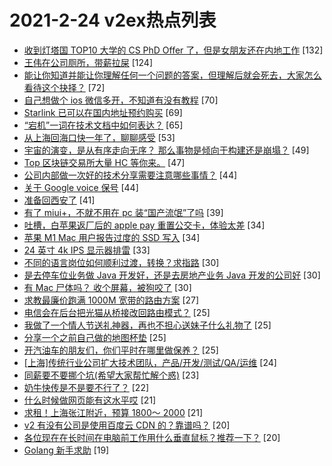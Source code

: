 # 2021-2-24 v2ex热点列表

+ [收到灯塔国 TOP10 大学的 CS PhD Offer 了，但是女朋友还在内地工作](https://www.v2ex.com/t/755750#reply132) [132]
+ [王伟在公司厕所，带薪拉屎](https://www.v2ex.com/t/755667#reply124) [124]
+ [能让你知道并能让你理解任何一个问题的答案，但理解后就会死去，大家怎么看待这个抉择？](https://www.v2ex.com/t/755698#reply72) [72]
+ [自己想做个 ios 微信多开，不知道有没有教程](https://www.v2ex.com/t/755689#reply70) [70]
+ [Starlink 已可以在国内地址预约购买](https://www.v2ex.com/t/755749#reply69) [69]
+ [“宕机”一词在技术文档中如何表达？](https://www.v2ex.com/t/755812#reply65) [65]
+ [从上海回海口快一年了，聊聊感受](https://www.v2ex.com/t/755726#reply53) [53]
+ [宇宙的演变，是从有序走向无序？ 那么事物是倾向于构建还是崩塌？](https://www.v2ex.com/t/755674#reply49) [49]
+ [Top 区块链交易所大量 HC 等你来。](https://www.v2ex.com/t/755811#reply47) [47]
+ [公司内部做一次好的技术分享需要注意哪些事情？](https://www.v2ex.com/t/755724#reply44) [44]
+ [关于 Google voice 保号](https://www.v2ex.com/t/755798#reply44) [44]
+ [准备回西安了](https://www.v2ex.com/t/755763#reply41) [41]
+ [有了 miui+，不就不用在 pc 装“国产流氓”了吗](https://www.v2ex.com/t/755672#reply39) [39]
+ [吐槽，白苹果返厂后的 apple pay 重置公交卡，体验太差](https://www.v2ex.com/t/755828#reply34) [34]
+ [苹果 M1 Mac 用户报告过度的 SSD 写入](https://www.v2ex.com/t/755929#reply34) [34]
+ [24 英寸 4k IPS 显示器排雷](https://www.v2ex.com/t/755840#reply33) [33]
+ [不同的语言岗位如何顺利过渡，转换？求指路](https://www.v2ex.com/t/755785#reply30) [30]
+ [是去停车位业务做 Java 开发好，还是去房地产业务 Java 开发的公司好](https://www.v2ex.com/t/755789#reply30) [30]
+ [有 Mac 尸体吗？ 收个屏幕，被狗咬了](https://www.v2ex.com/t/755793#reply30) [30]
+ [求教最廉价跑满 1000M 宽带的路由方案](https://www.v2ex.com/t/755720#reply27) [27]
+ [电信会在后台把光猫从桥接改回路由模式？](https://www.v2ex.com/t/755737#reply25) [25]
+ [我做了一个情人节送礼神器，再也不担心送妹子什么礼物了](https://www.v2ex.com/t/755808#reply25) [25]
+ [分享一个之前自己做的地图杯垫](https://www.v2ex.com/t/755668#reply25) [25]
+ [开汽油车的朋友们，你们平时在哪里做保养？](https://www.v2ex.com/t/755681#reply25) [25]
+ [[上海]传统行业公司扩大技术团队，产品/开发/测试/QA/运维](https://www.v2ex.com/t/755747#reply24) [24]
+ [同薪要不要挪个坑(希望大家帮忙解个惑)](https://www.v2ex.com/t/755717#reply23) [23]
+ [奶牛快传是不是要不行了？](https://www.v2ex.com/t/755813#reply22) [22]
+ [什么时候做网页能有这水平哎](https://www.v2ex.com/t/755936#reply21) [21]
+ [求租！上海张江附近，预算 1800～ 2000](https://www.v2ex.com/t/755695#reply21) [21]
+ [v2 有没有公司是使用百度云 CDN 的？靠谱吗？](https://www.v2ex.com/t/755729#reply20) [20]
+ [各位现在在长时间在电脑前工作用什么垂直鼠标？推荐一下？](https://www.v2ex.com/t/755673#reply20) [20]
+ [Golang 新手求助](https://www.v2ex.com/t/755876#reply19) [19]
